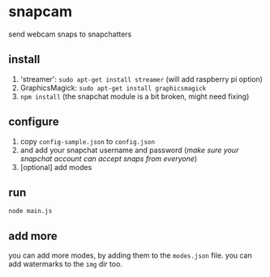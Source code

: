 # snapcam

send webcam snaps to snapchatters

## install

1. 'streamer': `sudo apt-get install streamer` (will add raspberry pi option)
2. GraphicsMagick: `sudo apt-get install graphicsmagick`
3. `npm install` (the snapchat module is a bit broken, might need fixing)

## configure

1. copy `config-sample.json` to `config.json`
2. and add your snapchat username and password (_make sure your snapchat account can accept snaps from everyone_)
3. [optional] add modes

## run

`node main.js`

## add more

you can add more modes, by adding them to the `modes.json` file. you can add watermarks to the `img` dir too.